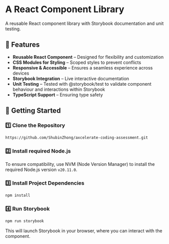 # **A React Component Library**

A reusable React component library with Storybook documentation and unit testing.

## **📌 Features**

- **Reusable React Component** – Designed for flexibility and customization
- **CSS Modules for Styling** – Scoped styles to prevent conflicts
- **Responsive & Accessible** – Ensures a seamless experience across devices
- **Storybook Integration** – Live interactive documentation
- **Unit Testing** – Tested with @storybook/test to validate component behaviour and interactions within Storybook
- **TypeScript Support** – Ensuring type safety

## **🚀 Getting Started**

### **1️⃣ Clone the Repository**

```sh
https://github.com/ShubinZhong/axcelerate-coding-assessment.git
```

### **2️⃣ Install required Node.js**

To ensure compatibility, use NVM (Node Version Manager) to install the required Node.js version `v20.11.0`.

### **3️⃣ Install Project Dependencies**

```sh
npm install
```

### **4️⃣ Run Storybook**

```sh
npm run storybook
```

This will launch Storybook in your browser, where you can interact with the component.
